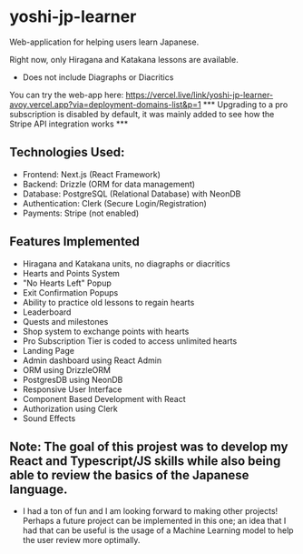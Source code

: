 # yoshi-jp-learner
Web-application for helping users learn Japanese.

Right now, only Hiragana and Katakana lessons are available.
-   Does not include Diagraphs or Diacritics

You can try the web-app here: https://vercel.live/link/yoshi-jp-learner-avoy.vercel.app?via=deployment-domains-list&p=1
*** Upgrading to a pro subscription is disabled by default, it was mainly added to see how the Stripe API integration works ***


## Technologies Used:
- Frontend: Next.js (React Framework)
- Backend: Drizzle (ORM for data management)
- Database: PostgreSQL (Relational Database) with NeonDB
- Authentication: Clerk (Secure Login/Registration)
- Payments: Stripe (not enabled)

## Features Implemented
- Hiragana and Katakana units, no diagraphs or diacritics
- Hearts and Points System
- "No Hearts Left" Popup
- Exit Confirmation Popups
- Ability to practice old lessons to regain hearts
- Leaderboard
- Quests and milestones
- Shop system to exchange points with hearts
- Pro Subscription Tier is coded to access unlimited hearts
- Landing Page
- Admin dashboard using React Admin
- ORM using DrizzleORM
- PostgresDB using NeonDB
- Responsive User Interface
- Component Based Development with React
- Authorization using Clerk
- Sound Effects

## Note: The goal of this projest was to develop my React and Typescript/JS skills while also being able to review the basics of the Japanese language.
- I had a ton of fun and I am looking forward to making other projects! Perhaps a future project can be implemented in this one; an idea that I had that can be useful is the usage of a Machine Learning model to help the user review more optimally.
